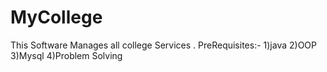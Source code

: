 # MyCollege
This Software Manages all college Services .
PreRequisites:-
1)java
2)OOP
3)Mysql
4)Problem Solving
